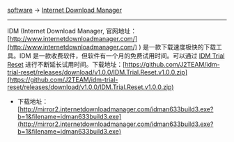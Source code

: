 
[software](/software) -> [Internet Download Manager](/software/idm)

---

IDM (Internet Download Manager, 官网地址：[http://www.internetdownloadmanager.com/](http://www.internetdownloadmanager.com/) ) 是一款下载速度极快的下载工具。IDM 是一款收费软件，但软件有一个月的免费试用时间。可以通过 [IDM Trial Reset](https://github.com/J2TEAM/idm-trial-reset) 进行不断延长试用时间。下载地址：[https://github.com/J2TEAM/idm-trial-reset/releases/download/v1.0.0/IDM.Trial.Reset.v1.0.0.zip](https://github.com/J2TEAM/idm-trial-reset/releases/download/v1.0.0/IDM.Trial.Reset.v1.0.0.zip)

- 下载地址：[http://mirror2.internetdownloadmanager.com/idman633build3.exe?b=1&filename=idman633build3.exe](http://mirror2.internetdownloadmanager.com/idman633build3.exe?b=1&filename=idman633build3.exe)
